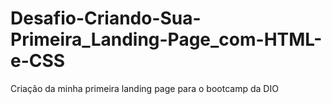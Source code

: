 # Desafio-Criando-Sua-Primeira_Landing-Page_com-HTML-e-CSS
 Criação da minha primeira landing page para o bootcamp da DIO
